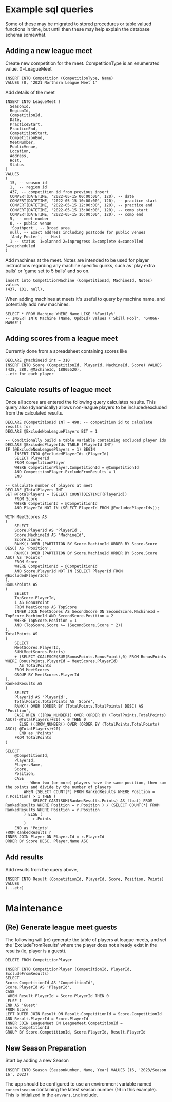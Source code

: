 # Example sql queries

Some of these may be migrated to stored procedures or table valued functions in time, but until then these may help explain the database schema somewhat.


## Adding a new league meet

Create new competition for the meet.  CompetitionType is an enumerated value. 0=LeagueMeet

```
INSERT INTO Competition (CompetitionType, Name)
VALUES (0, '2021 Northern League Meet 1'
```

Add details of the meet

```
INSERT INTO LeagueMeet (
  SeasonId, 
  RegionId, 
  CompetitionId, 
  Date,   
  PracticeStart, 
  PracticeEnd, 
  CompetitionStart, 
  CompetitionEnd, 
  MeetNumber, 
  PublicVenue, 
  Location, 
  Address,
  Host, 
  Status
)
VALUES
(
  15, -- season id
  1,  -- region id
  437, -- competition id from previous insert
  CONVERT(DATETIME, '2022-05-15 00:00:00', 120), -- date
  CONVERT(DATETIME, '2022-05-15 10:00:00', 120), -- practice start
  CONVERT(DATETIME, '2022-05-15 12:00:00', 120), -- practice end
  CONVERT(DATETIME, '2022-05-15 13:00:00', 120), -- comp start
  CONVERT(DATETIME, '2022-05-15 16:00:00', 120), -- comp end
  5, -- meet number
  0, -- public venue
  'Southport', -- Broad area
  null, -- Exact address including postcode for public venues
  'Andy Foster', -- Host
  1 -- status  1=planned 2=inprogress 3=complete 4=cancelled 5=rescheduled
) 
```

Add machines at the meet. Notes are intended to be used for player instructions regarding any machine specific quirks, such as 'play extra balls' or 'game set to 5 balls' and so on.

```
insert into CompetitionMachine (CompetitionId, MachineId, Notes) values
(437, 101, null),
```

When adding machines at meets it's useful to query by machine name, and potentially add new machines.

```
SELECT * FROM Machine WHERE Name LIKE '%Family%'
-- INSERT INTO Machine (Name, OpdbId) values ('Skill Pool', 'G4O66-MW96E')
```

## Adding scores from a league meet

Currently done from a spreadsheet containing scores like

```
DECLARE @MachineId int = 310
INSERT INTO Score (CompetitionId, PlayerId, MachineId, Score) VALUES 
(438, 280, @MachineId, 18805520), 
--etc for each player
```

## Calculate results of league meet

Once all scores are entered the following query calculates results.
This query also (dynamically) allows non-league players to be included/excluded from the calculated results.

```
DECLARE @CompetitionId INT = 498; -- competition id to calculate results for
DECLARE @ExcludeNonLeaguePlayers BIT = 1

-- Conditionally build a table variable containing excluded player ids
DECLARE @ExcludedPlayerIds TABLE (PlayerId INT)
IF (@ExcludeNonLeaguePlayers = 1) BEGIN
	INSERT INTO @ExcludedPlayerIds (PlayerId) 
	SELECT PlayerId 
	FROM CompetitionPlayer
	WHERE CompetitionPlayer.CompetitionId = @CompetitionId
	AND CompetitionPlayer.ExcludeFromResults = 1
	END

-- Calculate number of players at meet
DECLARE @TotalPlayers INT
SET @TotalPlayers = (SELECT COUNT(DISTINCT(PlayerId))
	FROM Score 
	WHERE CompetitionId = @CompetitionId
	AND PlayerId NOT IN (SELECT PlayerId FROM @ExcludedPlayerIds));

WITH MeetScores AS
(
	SELECT
	Score.PlayerId AS 'PlayerId',
	Score.MachineId AS 'MachineId',
	Score.Score,
	RANK() OVER (PARTITION BY Score.MachineId ORDER BY Score.Score DESC) AS 'Position',
	RANK() OVER (PARTITION BY Score.MachineId ORDER BY Score.Score ASC) AS 'Points'
	FROM Score
	WHERE CompetitionId = @CompetitionId
	AND Score.PlayerId NOT IN (SELECT PlayerId FROM @ExcludedPlayerIds)
),
BonusPoints AS
(
	SELECT
	TopScore.PlayerId,
	1 AS BonusPoint
	FROM MeetScores AS TopScore
	INNER JOIN MeetScores AS SecondScore ON SecondScore.MachineId = TopScore.MachineId AND SecondScore.Position = 2
	WHERE TopScore.Position = 1
	AND (TopScore.Score >= (SecondScore.Score * 2))
),
TotalPoints AS
(
	SELECT
	MeetScores.PlayerId,
	SUM(MeetScores.Points)
	+ (SELECT COALESCE(SUM(BonusPoints.BonusPoint),0) FROM BonusPoints WHERE BonusPoints.PlayerId = MeetScores.PlayerId)
	  AS TotalPoints
	FROM MeetScores
	GROUP BY MeetScores.PlayerId
),
RankedResults AS
(
	SELECT
	PlayerId AS 'PlayerId',
	TotalPoints.TotalPoints AS 'Score',
	RANK() OVER (ORDER BY (TotalPoints.TotalPoints) DESC) AS 'Position',
	CASE WHEN (((ROW_NUMBER() OVER (ORDER BY (TotalPoints.TotalPoints) ASC))-@TotalPlayers)+20) < 0 THEN 0 
	  ELSE (((ROW_NUMBER() OVER (ORDER BY (TotalPoints.TotalPoints) ASC))-@TotalPlayers)+20) 
	  END as 'Points'
	FROM TotalPoints
)

SELECT
	@CompetitionId,
	PlayerId,
	Player.Name,
	Score,
	Position,
	CASE
	    -- When two (or more) players have the same position, then sum the points and divide by the number of players
		WHEN (SELECT COUNT(*) FROM RankedResults WHERE Position = r.Position) > 1 THEN (
			SELECT CAST(SUM(RankedResults.Points) AS float) FROM RankedResults WHERE Position = r.Position ) / (SELECT COUNT(*) FROM RankedResults WHERE Position = r.Position
		) ELSE (
		    r.Points
		)
	END as 'Points'
FROM RankedResults r
INNER JOIN Player ON Player.Id = r.PlayerId
ORDER BY Score DESC, Player.Name ASC
```

## Add results
Add results from the query above, 
```
INSERT INTO Result (CompetitionId, PlayerId, Score, Position, Points) VALUES
(...etc)
```


# Maintenance

## (Re) Generate league meet guests

The following will (re) generate the table of players at league meets, and set the 'ExcludeFromResults' where the player does not already exist in the results (ie, player is a guest). 
```
DELETE FROM CompetitionPlayer

INSERT INTO CompetitionPlayer (CompetitionId, PlayerId, ExcludeFromResults)
SELECT
Score.CompetitionId AS 'CompetitionId',
Score.PlayerId AS 'PlayerId',
CASE 
 WHEN Result.PlayerId = Score.PlayerId THEN 0
 ELSE 1
END AS 'Guest'
FROM Score
LEFT OUTER JOIN Result ON Result.CompetitionId = Score.CompetitionId AND Result.PlayerId = Score.PlayerId
INNER JOIN LeagueMeet ON LeagueMeet.CompetitionId = Score.CompetitionId
GROUP BY Score.CompetitionId, Score.PlayerId, Result.PlayerId
```

## New Season Preparation

Start by adding a new Season  
```
INSERT INTO Season (SeasonNumber, Name, Year) VALUES (16, '2023/Season 16', 2023)
```
The app should be configured to use an environment variable named `currentseason` containing the latest season number (16 in this example). This is initialized in the `envvars.inc` include.



